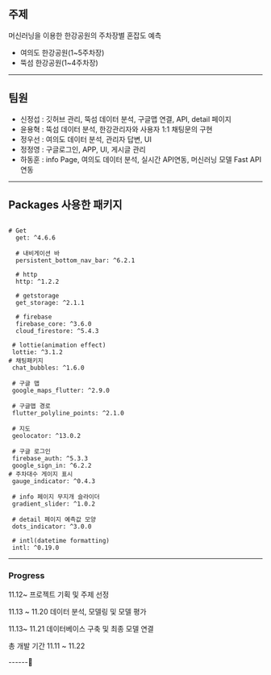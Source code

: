 ## 주제 

머신러닝을 이용한 한강공원의 주차장별 혼잡도 예측
  - 여의도 한강공원(1~5주차장)
  - 뚝섬 한강공원(1~4주차장)

--------



## 팀원
- 신정섭 : 깃허브 관리, 뚝섬 데이터 분석, 구글맵 연결, API, detail 페이지
- 윤용혁 : 뚝섬 데이터 분석, 한강관리자와 사용자 1:1 채팅문의 구현
- 정우선 : 여의도 데이터 분석, 관리자 답변, UI
- 정정영 : 구글로그인, APP, UI, 게시글 관리
- 하동훈 : info Page, 여의도 데이터 분석, 실시간 API연동, 머신러닝 모델 Fast API 연동

--------


## Packages 사용한 패키지
```

# Get
  get: ^4.6.6

  # 내비게이션 바
  persistent_bottom_nav_bar: ^6.2.1

  # http
  http: ^1.2.2

  # getstorage
  get_storage: ^2.1.1

  # firebase
  firebase_core: ^3.6.0
  cloud_firestore: ^5.4.3

 # lottie(animation effect)
 lottie: ^3.1.2
# 채팅패키지
 chat_bubbles: ^1.6.0

 # 구글 맵
 google_maps_flutter: ^2.9.0

 # 구글맵 경로
 flutter_polyline_points: ^2.1.0

 # 지도
 geolocator: ^13.0.2

 # 구글 로그인
 firebase_auth: ^5.3.3
 google_sign_in: ^6.2.2
# 주차대수 게이지 표시
 gauge_indicator: ^0.4.3

 # info 페이지 무지개 슬라이더
 gradient_slider: ^1.0.2

 # detail 페이지 예측값 모양
 dots_indicator: ^3.0.0

 # intl(datetime formatting)
 intl: ^0.19.0
```
------


### Progress

11.12~
  프로젝트 기획 및 주제 선정

11.13 ~ 11.20
  데이터 분석, 모델링 및 모델 평가

11.13~ 11.21 
  데이터베이스 구축 및 최종 모델 연결

총 개발 기간 11.11 ~ 11.22

------


